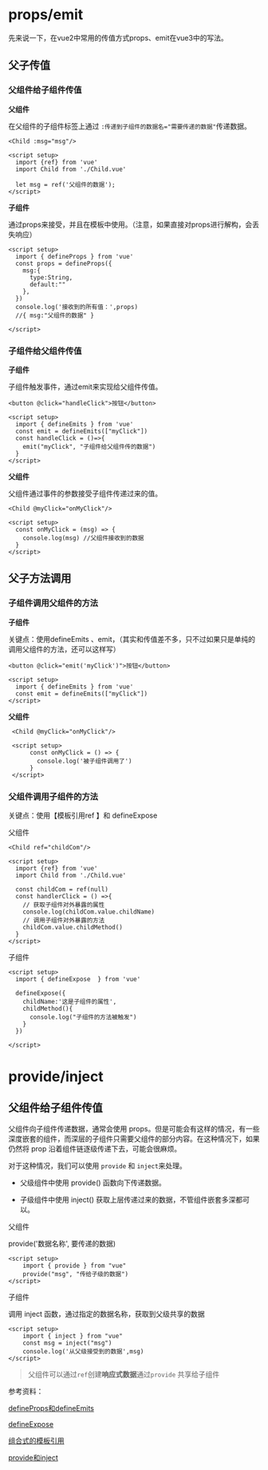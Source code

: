 # props/emit

先来说一下，在vue2中常用的传值方式props、emit在vue3中的写法。

## 父子传值

### 父组件给子组件传值

**父组件**

在父组件的子组件标签上通过 `:传递到子组件的数据名="需要传递的数据"`传递数据。

```
<Child :msg="msg"/>

<script setup>
  import {ref} from 'vue'
  import Child from './Child.vue'

  let msg = ref('父组件的数据');
</script>  

```

**子组件**

通过props来接受，并且在模板中使用。（注意，如果直接对props进行解构，会丢失响应）

```
<script setup>
  import { defineProps } from 'vue'
  const props = defineProps({
    msg:{
      type:String,
      default:""
    },
  })
  console.log('接收到的所有值：',props) 
  //{ msg:"父组件的数据" }

</script>
```

### 子组件给父组件传值

**子组件**

子组件触发事件，通过emit来实现给父组件传值。

```
<button @click="handleClick">按钮</button>

<script setup>
  import { defineEmits } from 'vue'
  const emit = defineEmits(["myClick"])
  const handleClick = ()=>{
    emit("myClick", "子组件给父组件传的数据")
  }
</script>
```

**父组件**

父组件通过事件的参数接受子组件传递过来的值。

```
<Child @myClick="onMyClick"/>

<script setup>
  const onMyClick = (msg) => {
    console.log(msg) //父组件接收到的数据
  }
</script>
```



## 父子方法调用



### 子组件调用父组件的方法

**子组件**

关键点：使用defineEmits 、emit，（其实和传值差不多，只不过如果只是单纯的调用父组件的方法，还可以这样写）

```
<button @click="emit('myClick')">按钮</button>

<script setup>
  import { defineEmits } from 'vue'
  const emit = defineEmits(["myClick"])
</script>  
```

**父组件**

```
 <Child @myClick="onMyClick"/>
 
 <script setup>
 	  const onMyClick = () => {
        console.log('被子组件调用了')
      }
 </script>  
```

### 父组件调用子组件的方法

关键点：使用【模板引用ref 】和 defineExpose

父组件

```
<Child ref="childCom"/>

<script setup>
  import {ref} from 'vue'
  import Child from './Child.vue'

  const childCom = ref(null)
  const handlerClick = () =>{
    // 获取子组件对外暴露的属性
    console.log(childCom.value.childName) 
    // 调用子组件对外暴露的方法
    childCom.value.childMethod() 
  }
</script>  
```

子组件

```
<script setup>
  import { defineExpose  } from 'vue'

  defineExpose({
    childName:'这是子组件的属性',
    childMethod(){
      console.log("子组件的方法被触发")
    }
  })

</script>
```



# provide/inject

## 父组件给子组件传值

父组件向子组件传递数据，通常会使用 props。但是可能会有这样的情况，有一些深度嵌套的组件，而深层的子组件只需要父组件的部分内容。在这种情况下，如果仍然将 prop 沿着组件链逐级传递下去，可能会很麻烦。

对于这种情况，我们可以使用 `provide` 和 `inject`来处理。

- 父级组件中使用 provide() 函数向下传递数据。

- 子级组件中使用 inject() 获取上层传递过来的数据，不管组件嵌套多深都可以。

父组件

provide('数据名称', 要传递的数据)

```
<script setup>
    import { provide } from "vue"
    provide("msg", "传给子级的数据")
</script>

```

子组件

调用 inject 函数，通过指定的数据名称，获取到父级共享的数据

```
<script setup>
    import { inject } from "vue"
    const msg = inject("msg")
    console.log('从父级接受到的数据',msg) 
</script>
```

> 父组件可以通过`ref`创建**响应式数据**通过`provide` 共享给子组件





参考资料：

[defineProps和defineEmits](https://v3.cn.vuejs.org/api/sfc-script-setup.html#defineprops-%E5%92%8C-defineemits)

[defineExpose](https://v3.cn.vuejs.org/api/sfc-script-setup.html#defineexpose)

[组合式的模板引用](https://v3.cn.vuejs.org/guide/composition-api-template-refs.html)

[provide和inject](provide/inject)